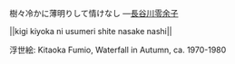 樹々冷かに薄明りして情けなし
—[長谷川零余子](https://ja.wikipedia.org/wiki/長谷川零余子)

||kigi kiyoka ni usumeri shite nasake nashi||

浮世絵: Kitaoka Fumio, Waterfall in Autumn, ca. 1970-1980